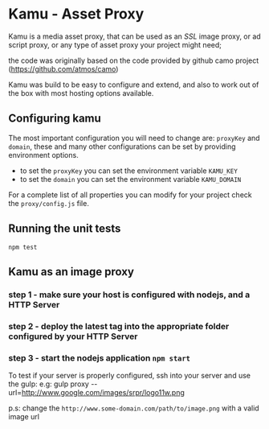 # Kamu - Asset Proxy

Kamu is a media asset proxy, that can be used as an *SSL* image proxy, or ad script proxy, or any type of asset proxy your project might need;

the code was originally based on the code provided by github camo project (https://github.com/atmos/camo)

Kamu was build to be easy to configure and extend, and also to work out of the box with most hosting options available.

## Configuring kamu

The most important configuration you will need to change are: `proxyKey` and `domain`, these and many other configurations can be set by providing environment options.

- to set the `proxyKey` you can set the environment variable `KAMU_KEY`
- to set the `domain` you can set the environment variable `KAMU_DOMAIN`

For a complete list of all properties you can modify for your project check the `proxy/config.js` file.

## Running the unit tests

`npm test`


## Kamu as an image proxy

### step 1 - make sure your host is configured with nodejs, and a HTTP Server

### step 2 - deploy the latest tag into the appropriate folder configured by your HTTP Server

### step 3 - start the nodejs application `npm start`

To test if your server is properly configured, ssh into your server and use the gulp:
  e.g: gulp proxy --url=http://www.google.com/images/srpr/logo11w.png

p.s: change the `http://www.some-domain.com/path/to/image.png` with a valid image url
